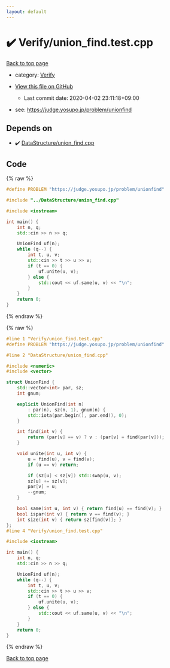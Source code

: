 ```yaml
---
layout: default
---
```


<!-- mathjax config similar to math.stackexchange -->
<script type="text/javascript" async
  src="https://cdnjs.cloudflare.com/ajax/libs/mathjax/2.7.5/MathJax.js?config=TeX-MML-AM_CHTML">
</script>
<script type="text/x-mathjax-config">
  MathJax.Hub.Config({
    TeX: { equationNumbers: { autoNumber: "AMS" }},
    tex2jax: {
      inlineMath: [ ['$','$'] ],
      processEscapes: true
    },
    "HTML-CSS": { matchFontHeight: false },
    displayAlign: "left",
    displayIndent: "2em"
  });
</script>

<script type="text/javascript" src="https://cdnjs.cloudflare.com/ajax/libs/jquery/3.4.1/jquery.min.js"></script>
<script src="https://cdn.jsdelivr.net/npm/jquery-balloon-js@1.1.2/jquery.balloon.min.js" integrity="sha256-ZEYs9VrgAeNuPvs15E39OsyOJaIkXEEt10fzxJ20+2I=" crossorigin="anonymous"></script>
<script type="text/javascript" src="../../assets/js/copy-button.js"></script>
<link rel="stylesheet" href="../../assets/css/copy-button.css" />


# :heavy_check_mark: Verify/union_find.test.cpp

<a href="../../index.html">Back to top page</a>

* category: <a href="../../index.html#5a750f86ef41f22f852c43351e3ff383">Verify</a>
* <a href="{{ site.github.repository_url }}/blob/master/Verify/union_find.test.cpp">View this file on GitHub</a>
    - Last commit date: 2020-04-02 23:11:18+09:00


* see: <a href="https://judge.yosupo.jp/problem/unionfind">https://judge.yosupo.jp/problem/unionfind</a>


## Depends on

* :heavy_check_mark: <a href="../../library/DataStructure/union_find.cpp.html">DataStructure/union_find.cpp</a>


## Code

<a id="unbundled"></a>
{% raw %}
```cpp
#define PROBLEM "https://judge.yosupo.jp/problem/unionfind"

#include "../DataStructure/union_find.cpp"

#include <iostream>

int main() {
    int n, q;
    std::cin >> n >> q;

    UnionFind uf(n);
    while (q--) {
        int t, u, v;
        std::cin >> t >> u >> v;
        if (t == 0) {
            uf.unite(u, v);
        } else {
            std::cout << uf.same(u, v) << "\n";
        }
    }
    return 0;
}

```
{% endraw %}

<a id="bundled"></a>
{% raw %}
```cpp
#line 1 "Verify/union_find.test.cpp"
#define PROBLEM "https://judge.yosupo.jp/problem/unionfind"

#line 2 "DataStructure/union_find.cpp"

#include <numeric>
#include <vector>

struct UnionFind {
    std::vector<int> par, sz;
    int gnum;

    explicit UnionFind(int n)
        : par(n), sz(n, 1), gnum(n) {
        std::iota(par.begin(), par.end(), 0);
    }

    int find(int v) {
        return (par[v] == v) ? v : (par[v] = find(par[v]));
    }

    void unite(int u, int v) {
        u = find(u), v = find(v);
        if (u == v) return;

        if (sz[u] < sz[v]) std::swap(u, v);
        sz[u] += sz[v];
        par[v] = u;
        --gnum;
    }

    bool same(int u, int v) { return find(u) == find(v); }
    bool ispar(int v) { return v == find(v); }
    int size(int v) { return sz[find(v)]; }
};
#line 4 "Verify/union_find.test.cpp"

#include <iostream>

int main() {
    int n, q;
    std::cin >> n >> q;

    UnionFind uf(n);
    while (q--) {
        int t, u, v;
        std::cin >> t >> u >> v;
        if (t == 0) {
            uf.unite(u, v);
        } else {
            std::cout << uf.same(u, v) << "\n";
        }
    }
    return 0;
}

```
{% endraw %}

<a href="../../index.html">Back to top page</a>

